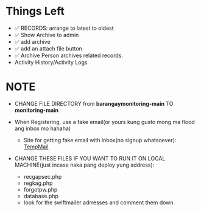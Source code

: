 # Things Left 

* :white_check_mark: RECORDS: arrange to latest to oldest
* :white_check_mark: Show Archive to admin
* :white_check_mark: add archive 
* :white_check_mark: add an attach file button
* :white_check_mark: Archive Person archives related records.
* Activity History/Activity Logs

# NOTE
- CHANGE FILE DIRECTORY from **barangaymonitoring-main** TO **monitoring-main**

- When Registering, use a fake email(or yours kung gusto mong ma flood ang inbox mo hahaha)
	- Site for getting fake email with inbox(no signup whatsoever): [TempMail](https://temp-mail.org/en/)

- CHANGE THESE FILES IF YOU WANT TO RUN IT ON LOCAL MACHINE(just incase naka pang deploy yung address):
	- recgapsec.php
	- regkag.php
	- forgotpw.php
	- database.php
	- look for the swiftmailer adrresses and comment them down.